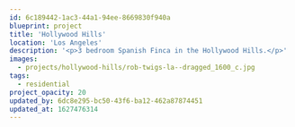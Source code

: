 ```yaml
---
id: 6c189442-1ac3-44a1-94ee-8669830f940a
blueprint: project
title: 'Hollywood Hills'
location: 'Los Angeles'
description: '<p>3 bedroom Spanish Finca in the Hollywood Hills.</p>'
images:
  - projects/hollywood-hills/rob-twigs-la--dragged_1600_c.jpg
tags:
  - residential
project_opacity: 20
updated_by: 6dc8e295-bc50-43f6-ba12-462a87874451
updated_at: 1627476314
---
```

